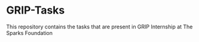 # GRIP-Tasks
This repository contains the tasks that are present in GRIP Internship at The Sparks Foundation
